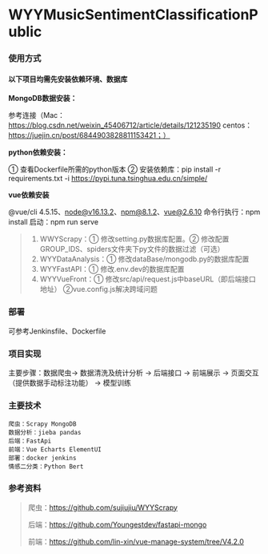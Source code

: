 # WYYMusicSentimentClassificationPublic

### 使用方式

#### 以下项目均需先安装依赖环境、数据库
**MongoDB数据安装：**

参考连接（Mac：https://blog.csdn.net/weixin_45406712/article/details/121235190
centos：https://juejin.cn/post/6844903828811153421；）

**python依赖安装：**

① 查看Dockerfile所需的python版本 ② 安装依赖库：pip install -r requirements.txt -i https://pypi.tuna.tsinghua.edu.cn/simple/

**vue依赖安装**

@vue/cli 4.5.15、node@v16.13.2、npm@8.1.2、vue@2.6.10
命令行执行：npm install
启动：npm run serve

> 1. WWYScrapy：① 修改setting.py数据库配置。② 修改配置GROUP_IDS、spiders文件夹下py文件的数据过滤（可选）
> 2. WYYDataAnalysis：① 修改dataBase/mongodb.py的数据库配置
> 3. WYYFastAPI：① 修改.env.dev的数据库配置
> 4. WYYVueFront：① 修改src/api/request.js中baseURL（即后端接口地址） ②vue.config.js解决跨域问题

### 部署
可参考Jenkinsfile、Dockerfile

### 项目实现
主要步骤：数据爬虫-> 数据清洗及统计分析 -> 后端接口 -> 前端展示 -> 页面交互（提供数据手动标注功能） -> 模型训练

### 主要技术
```text
爬虫：Scrapy MongoDB
数据分析：jieba pandas
后端：FastApi
前端：Vue Echarts ElementUI
部署：docker jenkins
情感二分类：Python Bert
```

### 参考资料
> 爬虫：https://github.com/sujiujiu/WYYScrapy
> 
> 后端：https://github.com/Youngestdev/fastapi-mongo
> 
> 前端：https://github.com/lin-xin/vue-manage-system/tree/V4.2.0